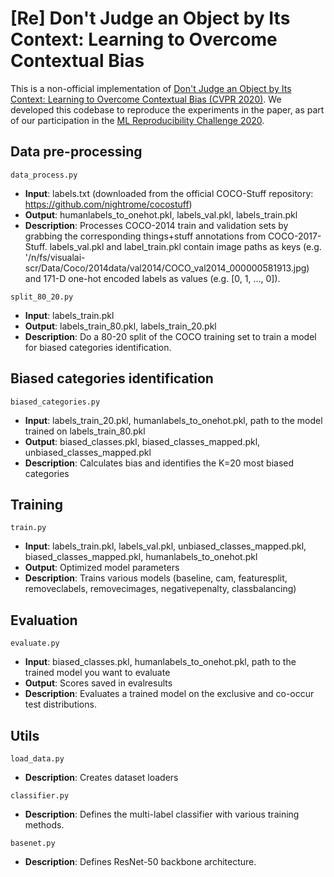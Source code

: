 # [Re] Don't Judge an Object by Its Context: Learning to Overcome Contextual Bias

This is a non-official implementation of [Don't Judge an Object by Its Context: Learning to Overcome Contextual Bias (CVPR 2020)](https://arxiv.org/abs/2001.03152). We developed this codebase to reproduce the experiments in the paper, as part of our participation in the [ML Reproducibility Challenge 2020](https://paperswithcode.com/rc2020).

## Data pre-processing
```data_process.py```
- **Input**: labels.txt (downloaded from the official COCO-Stuff repository: https://github.com/nightrome/cocostuff)
- **Output**: humanlabels_to_onehot.pkl, labels_val.pkl, labels_train.pkl
- **Description**: Processes COCO-2014 train and validation sets by grabbing the corresponding things+stuff annotations from COCO-2017-Stuff. labels_val.pkl and label_train.pkl contain image paths as keys (e.g. '/n/fs/visualai-scr/Data/Coco/2014data/val2014/COCO_val2014_000000581913.jpg) and 171-D one-hot encoded labels as values (e.g. [0, 1, ..., 0]).

```split_80_20.py```
- **Input**: labels_train.pkl
- **Output**: labels_train_80.pkl, labels_train_20.pkl
- **Description**: Do a 80-20 split of the COCO training set to train a model for biased categories identification.

## Biased categories identification
```biased_categories.py```
- **Input**: labels_train_20.pkl, humanlabels_to_onehot.pkl, path to the model trained on labels_train_80.pkl
- **Output**: biased_classes.pkl, biased_classes_mapped.pkl, unbiased_classes_mapped.pkl
- **Description**: Calculates bias and identifies the K=20 most biased categories

## Training
```train.py```
- **Input**: labels_train.pkl, labels_val.pkl, unbiased_classes_mapped.pkl, biased_classes_mapped.pkl, humanlabels_to_onehot.pkl
- **Output**: Optimized model parameters
- **Description**: Trains various models (baseline, cam, featuresplit, removeclabels, removecimages, negativepenalty, classbalancing)

## Evaluation
```evaluate.py```
- **Input**: biased_classes.pkl, humanlabels_to_onehot.pkl, path to the trained model you want to evaluate
- **Output**: Scores saved in evalresults
- **Description**: Evaluates a trained model on the exclusive and co-occur test distributions.

## Utils
```load_data.py```
- **Description**: Creates dataset loaders

```classifier.py```
- **Description**: Defines the multi-label classifier with various training methods. 

```basenet.py```
- **Description**: Defines ResNet-50 backbone architecture. 
